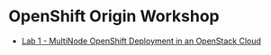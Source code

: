 # OpenShift Origin Workshop

* [Lab 1 - MultiNode OpenShift Deployment in an OpenStack Cloud](lab1/lab1-multinode.md)
